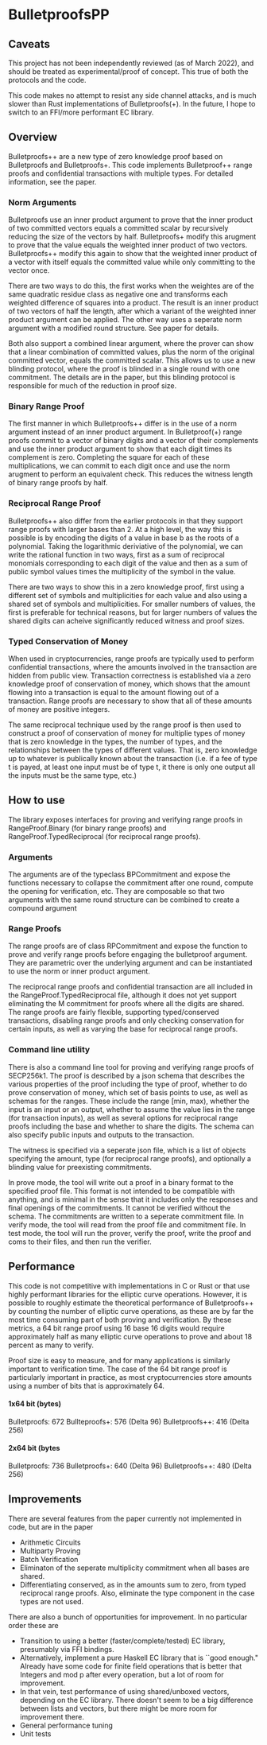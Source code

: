 # BulletproofsPP

## Caveats

This project has not been independently reviewed (as of March 2022), and should
be treated as experimental/proof of concept. This true of both the protocols
and the code.

This code makes no attempt to resist any side channel attacks, and is much
slower than Rust implementations of Bulletproofs(+). In the future, I hope to
switch to an FFI/more performant EC library.

## Overview

Bulletproofs++ are a new type of zero knowledge proof based on Bulletproofs and
Bulletproofs+. This code implements Bulletproof++ range proofs and confidential
transactions with multiple types. For detailed information, see the paper.

### Norm Arguments

Bulletproofs use an inner product argument to prove that the inner product of
two committed vectors equals a committed scalar by recursively reducing the size
of the vectors by half. Bulletproofs+ modify this arugment to prove that the
value equals the weighted inner product of two vectors. Bulletproofs++ modify
this again to show that the weighted inner product of a vector with itself
equals the committed value while only committing to the vector once.

There are two ways to do this, the first works when the weightes are of the same
quadratic residue class as negative one and transforms each weighted difference
of squares into a product. The result is an inner product of two vectors of half
the length, after which a variant of the weighted inner product argument can be
applied.  The other way uses a seperate norm argument with a modified round
structure. See paper for details.

Both also support a combined linear argument, where the prover can show that a
linear combination of committed values, plus the norm of the original committed
vector, equals the committed scalar. This allows us to use a new blinding
protocol, where the proof is blinded in a single round with one commitment. The
details are in the paper, but this blinding protocol is responsible for much of
the reduction in proof size.

### Binary Range Proof

The first manner in which Bulletproofs++ differ is in the use of a norm argument
instead of an inner product argument. In Bulletproof(+) range proofs commit to a
vector of binary digits and a vector of their complements and use the inner
product argument to show that each digit times its complement is zero.
Completing the square for each of these multiplications, we can commit to each
digit once and use the norm arugment to perform an equivalent check. This
reduces the witness length of binary range proofs by half.

### Reciprocal Range Proof

Bulletproofs++ also differ from the earlier protocols in that they support range
proofs with larger bases than 2. At a high level, the way this is possible is by
encoding the digits of a value in base b as the roots of a polynomial. Taking
the logarithmic deriviative of the polynomial, we can write the rational
function in two ways, first as a sum of reciprocal monomials corresponding to
each digit of the value and then as a sum of public symbol values times the
multiplicity of the symbol in the value.

There are two ways to show this in a zero knowledge proof, first using a
different set of symbols and multiplicities for each value and also using a
shared set of symbols and multiplicities. For smaller numbers of values, the
first is preferable for technical reasons, but for larger numbers of values the
shared digits can acheive significantly reduced witness and proof sizes.

### Typed Conservation of Money

When used in cryptocurrencies, range proofs are typically used to perform
confidential transactions, where the amounts involved in the transaction are
hidden from public view. Transaction correctness is established via a zero
knowledge proof of conservation of money, which shows that the amount flowing
into a transaction is equal to the amount flowing out of a transaction. Range
proofs are necessary to show that all of these amounts of money are positive
integers.

The same reciprocal technique used by the range proof is then used to construct
a proof of conservation of money for multiplie types of money that is zero
knowledge in the types, the number of types, and the relationships between the
types of different values. That is, zero knowledge up to whatever is publically
known about the transaction (i.e. if a fee of type t is payed, at least one
input must be of type t, it there is only one output all the inputs must be the
same type, etc.) 

## How to use

The library exposes interfaces for proving and verifying range proofs in
RangeProof.Binary (for binary range proofs) and RangeProof.TypedReciprocal (for
reciprocal range proofs).

### Arguments

The arguments are of the typeclass BPCommitment and expose the functions
necessary to collapse the commitment after one round, compute the opening for
verification, etc. They are composable so that two arguments with the same round
structure can be combined to create a compound argument

### Range Proofs

The range proofs are of class RPCommitment and expose the function to prove and
verify range proofs before engaging the bulletproof argument. They are
parametric over the underlying argument and can be instantiated to use the norm
or inner product argument.

The reciprocal range proofs and confidential transaction are all included in the
RangeProof.TypedReciprocal file, although it does not yet support eliminating
the M commitment for proofs where all the digits are shared. The range proofs
are fairly flexible, supporting typed/conserved transactions, disabling range
proofs and only checking conservation for certain inputs, as well as varying the
base for reciprocal range proofs.

### Command line utility

There is also a command line tool for proving and verifying range proofs of
SECP256k1. The proof is described by a json schema that describes the various
properties of the proof including the type of proof, whether to do prove
conservation of money, which set of basis points to use, as well as schemas for
the ranges. These include the range [min, max), whether the input is an input or
an output, whether to assume the value lies in the range (for transaction
inputs), as well as several options for reciprocal range proofs including the
base and whether to share the digits. The schema can also specify public inputs
and outputs to the transaction.

The witness is specified via a seperate json file, which is a list of objects
specifying the amount, type (for reciprocal range proofs), and optionally a
blinding value for preexisting commitments.

In prove mode, the tool will write out a proof in a binary format to the
specified proof file. This format is not intended to be compatible with
anything, and is minimal in the sense that it includes only the responses and
final openings of the commitments. It cannot be verified without the schema. The
commitments are written to a seperate commitment file. In verify mode, the tool
will read from the proof file and commitment file. In test mode, the tool will
run the prover, verify the proof, write the proof and coms to their files, and
then run the verifier.

## Performance

This code is not competitive with implementations in C or Rust or that use
highly performant libraries for the elliptic curve operations. However, it is
possible to roughly estimate the theoretical performance of Bulletproofs++ by
counting the number of elliptic curve operations, as these are by far the most
time consuming part of both proving and verification. By these metrics, a 64 bit
range proof using 16 base 16 digits would require approximately half as many
elliptic curve operations to prove and about 18 percent as many to verify.

Proof size is easy to measure, and for many applications is similarly important
to verification time. The case of the 64 bit range proof is particularly
important in practice, as most cryptocurrencies store amounts using a number of
bits that is approximately 64.

#### 1x64 bit (bytes)
Bulletproofs: 672
Bullteproofs+: 576 (Delta 96)
Bulletproofs++: 416 (Delta 256)

#### 2x64 bit (bytes
Bulletproofs:   736
Bulletproofs+:  640 (Delta 96)
Bulletproofs++: 480 (Delta 256)

## Improvements

There are several features from the paper currently not implemented in code, but
are in the paper

* Arithmetic Circuits
* Multiparty Proving
* Batch Verification
* Eliminaton of the seperate multiplicity commitment when all bases are shared.
* Differentiating conserved, as in the amounts sum to zero, from typed
  reciprocal range proofs. Also, eliminate the type component in the case types
  are not used.

There are also a bunch of opportunities for improvement. In no particular order
these are

* Transition to using a better (faster/complete/tested) EC library, presumably 
  via FFI bindings.
* Alternatively, implement a pure Haskell EC library that is ``good enough."
  Already have some code for finite field operations that is better that
  Integers and mod p after every operation, but a lot of room for improvement.
* In that vein, test performance of using shared/unboxed vectors, depending on
  the EC library. There doesn't seem to be a big difference between lists and
  vectors, but there might be more room for improvement there.
* General performance tuning
* Unit tests
